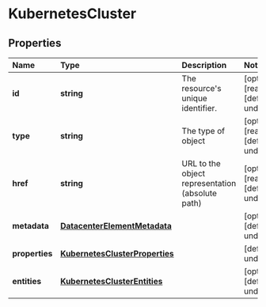 # KubernetesCluster

## Properties

| Name | Type | Description | Notes |
| :--- | :--- | :--- | :--- |
| **id** | **string** | The resource\'s unique identifier. | \[optional\] \[readonly\] \[default to undefined\] |
| **type** | **string** | The type of object | \[optional\] \[readonly\] \[default to undefined\] |
| **href** | **string** | URL to the object representation \(absolute path\) | \[optional\] \[readonly\] \[default to undefined\] |
| **metadata** | [**DatacenterElementMetadata**](datacenterelementmetadata.md) |  | \[optional\] \[default to undefined\] |
| **properties** | [**KubernetesClusterProperties**](kubernetesclusterproperties.md) |  | \[default to undefined\] |
| **entities** | [**KubernetesClusterEntities**](kubernetesclusterentities.md) |  | \[optional\] \[default to undefined\] |

